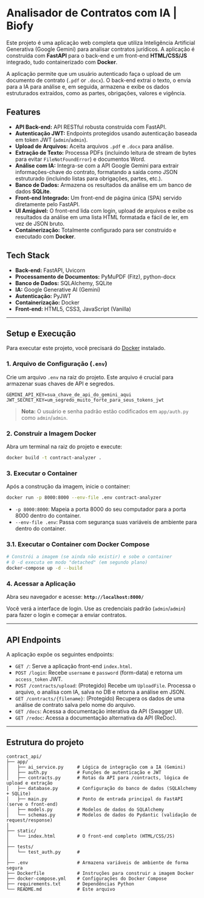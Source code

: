 # Analisador de Contratos com IA | Biofy

Este projeto é uma aplicação web completa que utiliza Inteligência Artificial Generativa (Google Gemini) para analisar contratos jurídicos. A aplicação é construída com **FastAPI** para o back-end e um front-end **HTML/CSS/JS** integrado, tudo containerizado com **Docker**.

A aplicação permite que um usuário autenticado faça o upload de um documento de contrato (`.pdf` or `.docx`). O back-end extrai o texto, o envia para a IA para análise e, em seguida, armazena e exibe os dados estruturados extraídos, como as partes, obrigações, valores e vigência.

## Features

  * **API Back-end:** API RESTful robusta construída com FastAPI.
  * **Autenticação JWT:** Endpoints protegidos usando autenticação baseada em token JWT (`admin`/`admin`).
  * **Upload de Arquivos:** Aceita arquivos `.pdf` e `.docx` para análise.
  * **Extração de Texto:** Processa PDFs (incluindo leitura de stream de bytes para evitar `FileNotFoundError`) e documentos Word.
  * **Análise com IA:** Integra-se com a API Google Gemini para extrair informações-chave do contrato, formatando a saída como JSON estruturado (incluindo listas para obrigações, partes, etc.).
  * **Banco de Dados:** Armazena os resultados da análise em um banco de dados **SQLite**.
  * **Front-end Integrado:** Um front-end de página única (SPA) servido diretamente pelo FastAPI.
  * **UI Amigável:** O front-end lida com login, upload de arquivos e exibe os resultados da análise em uma lista HTML formatada e fácil de ler, em vez de JSON bruto.
  * **Containerização:** Totalmente configurado para ser construído e executado com **Docker**.

## Tech Stack

  * **Back-end:** FastAPI, Uvicorn
  * **Processamento de Documentos:** PyMuPDF (Fitz), python-docx
  * **Banco de Dados:** SQLAlchemy, SQLite
  * **IA:** Google Generative AI (Gemini)
  * **Autenticação:** PyJWT
  * **Containerização:** Docker
  * **Front-end:** HTML5, CSS3, JavaScript (Vanilla)

-----

## Setup e Execução

Para executar este projeto, você precisará do [Docker](https://www.docker.com/) instalado.

### 1\. Arquivo de Configuração (`.env`)

Crie um arquivo `.env` na raiz do projeto. Este arquivo é crucial para armazenar suas chaves de API e segredos.

```
GEMINI_API_KEY=sua_chave_de_api_do_gemini_aqui
JWT_SECRET_KEY=um_segredo_muito_forte_para_seus_tokens_jwt
```

> **Nota:** O usuário e senha padrão estão codificados em `app/auth.py` como `admin`/`admin`.

### 2\. Construir a Imagem Docker

Abra um terminal na raiz do projeto e execute:

```bash
docker build -t contract-analyzer .
```

### 3\. Executar o Container

Após a construção da imagem, inicie o container:

```bash
docker run -p 8000:8000 --env-file .env contract-analyzer
```

  * `-p 8000:8000`: Mapeia a porta 8000 do seu computador para a porta 8000 dentro do container.
  * `--env-file .env`: Passa com segurança suas variáveis de ambiente para dentro do container.

### 3\.1. Executar o Container com Docker Compose

```bash
# Constrói a imagem (se ainda não existir) e sobe o container
# O -d executa em modo "detached" (em segundo plano)
docker-compose up -d --build
```

### 4\. Acessar a Aplicação

Abra seu navegador e acesse:
**`http://localhost:8000/`**

Você verá a interface de login. Use as credenciais padrão (`admin`/`admin`) para fazer o login e começar a enviar contratos.

-----

## API Endpoints

A aplicação expõe os seguintes endpoints:

  * `GET /`: Serve a aplicação front-end `index.html`.
  * `POST /login`: Recebe `username` e `password` (form-data) e retorna um `access_token` JWT.
  * `POST /contracts/upload`: (Protegido) Recebe um `UploadFile`. Processa o arquivo, o analisa com IA, salva no DB e retorna a análise em JSON.
  * `GET /contracts/{filename}`: (Protegido) Recupera os dados de uma análise de contrato salva pelo nome do arquivo.
  * `GET /docs`: Acessa a documentação interativa da API (Swagger UI).
  * `GET /redoc`: Acessa a documentação alternativa da API (ReDoc).

-----

## Estrutura do projeto

```
contract_api/
├── app/
│   ├── ai_service.py     # Lógica de integração com a IA (Gemini)
│   ├── auth.py           # Funções de autenticação e JWT
│   ├── contracts.py      # Rotas da API para /contracts, lógica de upload e extração
│   ├── database.py       # Configuração do banco de dados (SQLAlchemy + SQLite)
│   ├── main.py           # Ponto de entrada principal do FastAPI (serve o front-end)
│   ├── models.py         # Modelos de dados do SQLAlchemy
│   └── schemas.py        # Modelos de dados do Pydantic (validação de request/response)
│
├── static/
│   └── index.html        # O front-end completo (HTML/CSS/JS)
│
├── tests/
│   └── test_auth.py      #
│
├── .env                  # Armazena variáveis de ambiente de forma segura
├── Dockerfile            # Instruções para construir a imagem Docker
├── docker-compose.yml    # Configurações do Docker Compose
├── requirements.txt      # Dependências Python
└── README.md             # Este arquivo
```
